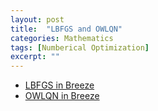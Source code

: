 ```yaml
---
layout: post
title:  "LBFGS and OWLQN"
categories: Mathematics
tags: [Numberical Optimization]
excerpt: ""
---
```

- [LBFGS in Breeze](https://github.com/scalanlp/breeze/blob/master/math/src/main/scala/breeze/optimize/LBFGS.scala)
- [OWLQN in Breeze](https://github.com/scalanlp/breeze/blob/master/math/src/main/scala/breeze/optimize/OWLQN.scala)
